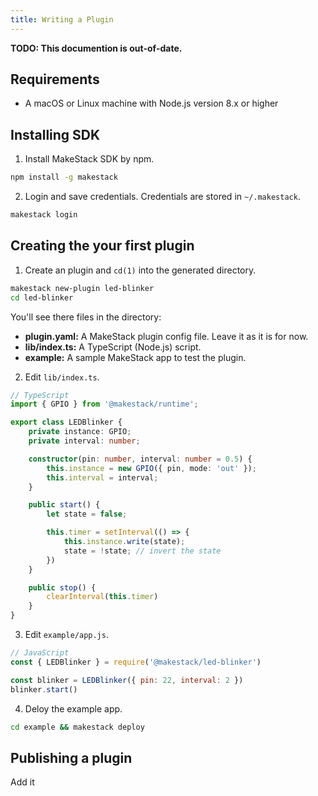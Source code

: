 ```yaml
---
title: Writing a Plugin
---
```


**TODO: This documention is out-of-date.**

Requirements
-------------

- A macOS or Linux machine with Node.js version 8.x or higher

Installing SDK
--------------

1. Install MakeStack SDK by npm.
```bash
npm install -g makestack
```

2. Login and save credentials. Credentials are stored in `~/.makestack`.
```bash
makestack login
```

Creating the your first plugin
------------------------------

1. Create an plugin and `cd(1)` into the generated directory.

```bash
makestack new-plugin led-blinker
cd led-blinker
```

You'll see there files in the directory:

- **plugin.yaml:** A MakeStack plugin config file. Leave it as it is for now.
- **lib/index.ts:** A TypeScript (Node.js) script.
- **example:** A sample MakeStack app to test the plugin.

2. Edit `lib/index.ts`.

```typescript
// TypeScript
import { GPIO } from '@makestack/runtime';

export class LEDBlinker {
    private instance: GPIO;
    private interval: number;

    constructor(pin: number, interval: number = 0.5) {
        this.instance = new GPIO({ pin, mode: 'out' });
        this.interval = interval;
    }

    public start() {
        let state = false;

        this.timer = setInterval(() => {
            this.instance.write(state);
            state = !state; // invert the state
        })
    }

    public stop() {
        clearInterval(this.timer)
    }
}
```

3. Edit `example/app.js`.

```js
// JavaScript
const { LEDBlinker } = require('@makestack/led-blinker')

const blinker = LEDBlinker({ pin: 22, interval: 2 })
blinker.start()
```

4. Deloy the example app.
```bash
cd example && makestack deploy
```

Publishing a plugin
-------------------

Add it
